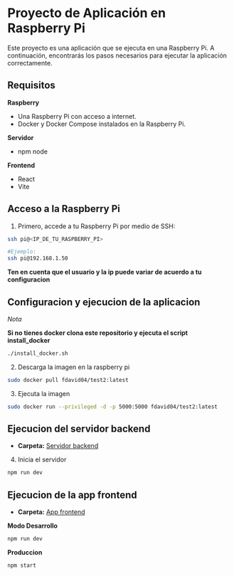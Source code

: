 # Proyecto de Aplicación en Raspberry Pi

Este proyecto es una aplicación que se ejecuta en una Raspberry Pi. A continuación, encontrarás los pasos necesarios para ejecutar la aplicación correctamente.

## Requisitos

**Raspberry**
- Una Raspberry Pi con acceso a internet.
- Docker y Docker Compose instalados en la Raspberry Pi.

**Servidor**
- npm node

**Frontend**
- React
- Vite

## Acceso a la Raspberry Pi

1. Primero, accede a tu Raspberry Pi por medio de SSH:

```bash
ssh pi@<IP_DE_TU_RASPBERRY_PI>

#Ejemplo:
ssh pi@192.168.1.50

```

**Ten en cuenta que el usuario y la ip puede variar de acuerdo a tu configuracion**

## Configuracion y ejecucion de la aplicacion
*Nota*

**Si no tienes docker clona este repositorio y ejecuta el script install_docker**
```bash
./install_docker.sh 
```

2. Descarga la imagen en la raspberry pi
```bash
sudo docker pull fdavid04/test2:latest
```
3. Ejecuta la imagen

```bash
sudo docker run --privileged -d -p 5000:5000 fdavid04/test2:latest
```
## Ejecucion del servidor backend
- **Carpeta:**  [Servidor backend](server)

4. Inicia el servidor
```bash
npm run dev
```

## Ejecucion de la app frontend
- **Carpeta:**  [App frontend](frontend/mi-app-react/)

**Modo Desarrollo**
```bash
npm run dev
```
**Produccion**
```bash
npm start
```







